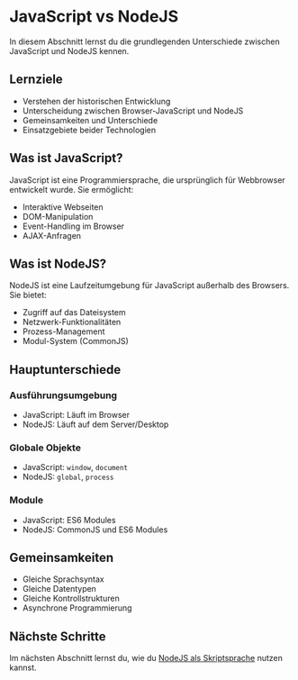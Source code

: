 # JavaScript vs NodeJS

In diesem Abschnitt lernst du die grundlegenden Unterschiede zwischen JavaScript und NodeJS kennen.

## Lernziele

- Verstehen der historischen Entwicklung
- Unterscheidung zwischen Browser-JavaScript und NodeJS
- Gemeinsamkeiten und Unterschiede
- Einsatzgebiete beider Technologien

## Was ist JavaScript?

JavaScript ist eine Programmiersprache, die ursprünglich für Webbrowser entwickelt wurde. Sie ermöglicht:
- Interaktive Webseiten
- DOM-Manipulation
- Event-Handling im Browser
- AJAX-Anfragen

## Was ist NodeJS?

NodeJS ist eine Laufzeitumgebung für JavaScript außerhalb des Browsers. Sie bietet:
- Zugriff auf das Dateisystem
- Netzwerk-Funktionalitäten
- Prozess-Management
- Modul-System (CommonJS)

## Hauptunterschiede

### Ausführungsumgebung
- JavaScript: Läuft im Browser
- NodeJS: Läuft auf dem Server/Desktop

### Globale Objekte
- JavaScript: `window`, `document`
- NodeJS: `global`, `process`

### Module
- JavaScript: ES6 Modules
- NodeJS: CommonJS und ES6 Modules

## Gemeinsamkeiten

- Gleiche Sprachsyntax
- Gleiche Datentypen
- Gleiche Kontrollstrukturen
- Asynchrone Programmierung

## Nächste Schritte

Im nächsten Abschnitt lernst du, wie du [NodeJS als Skriptsprache](nodejsAsScript.md) nutzen kannst. 